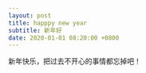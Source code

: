 ```yaml
---
layout: post
title: happpy new year
subtitle: 新年好
date: 2020-01-01 08:20:00 +0800
---
```

新年快乐，把过去不开心的事情都忘掉吧！